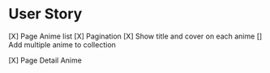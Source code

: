 # User Story

[X] Page Anime list
    [X] Pagination
    [X] Show title and cover on each anime
    [] Add multiple anime to collection

[X] Page Detail Anime
